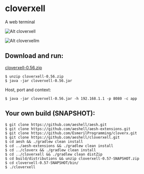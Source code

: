 cloverxell
==========

A web terminal

![Alt cloverxell](https://raw.githubusercontent.com/aeshell/cloverxell/master/cloverxell.png)


![Alt cloverxellm](https://raw.githubusercontent.com/aeshell/cloverxell/master/cloverxellm.png)


Download and run:
-----------------

[cloverxell-0.56.zip](https://github.com/aeshell/cloverxell/releases/download/0.56/cloverxell-0.56.zip)


```
$ unzip cloverxell-0.56.zip 
$ java -jar cloverxell-0.56.jar 
```

Host, port and context:

```shell
$ java -jar cloverxell-0.56.jar -h 192.168.1.1 -p 8080 -c app
```


Your own build (SNAPSHOT):
--------------------------

```
$ git clone https://github.com/aeshell/aesh.git
$ git clone https://github.com/aeshell/aesh-extensions.git
$ git clone https://github.com/EsmerilProgramming/cloverx.git
$ git clone https://github.com/aeshell/cloverxell.git
$ cd aesh && ./gradlew clean install
$ cd ../aesh-extensions && ./gradlew clean install
$ cd ../cloverx && ./gradlew clean install
$ cd ../cloverxell && ./gradlew clean distZip
$ cd build/distributions && unzip cloverxell-0.57-SNAPSHOT.zip
$ cd cloverxell-0.57-SNAPSHOT/bin/
$ ./cloverxell
```

